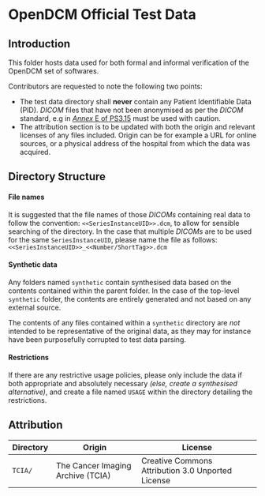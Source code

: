 
# OpenDCM Official Test Data

## Introduction
This folder hosts data used for both formal and informal verification of the OpenDCM set of softwares.

Contributors are requested to note the following two points:
- The test data directory shall **never** contain any Patient Identifiable Data (PID). _DICOM_ files that have not been anonymised as per the _DICOM_ standard, e.g in [_Annex_ E of PS3.15](http://dicom.nema.org/dicom/2013/output/chtml/part15/chapter_E.html) must be used with caution.
- The attribution section is to be updated with both the origin and relevant licenses of any files included. Origin can be for example a URL for online sources, or a physical address of the hospital from which the data was acquired.

## Directory Structure

#### File names
It is suggested that the file names of those _DICOMs_ containing real data to follow the convention: `<<SeriesInstanceUID>>.dcm`, to allow for sensible searching of the directory. In the case that multiple _DICOMs_ are to be used for the same `SeriesInstanceUID`, please name the file as follows: `<<SeriesInstanceUID>>_<<Number/ShortTag>>.dcm`

#### Synthetic data
Any folders named `synthetic` contain synthesised data based on the contents contained within the parent folder. In the case of the top-level `synthetic` folder, the contents are entirely generated and not based on any external source.

The contents of any files contained within a `synthetic` directory are _not_ intended to be representative of the original data, as they may for instance have been purposefully corrupted to test data parsing.
#### Restrictions
If there are any restrictive usage policies, please only include the data if both appropriate and absolutely necessary _(else, create a synthesised alternative)_, and create a file named `USAGE` within the directory detailing the restrictions.

## Attribution

|Directory|Origin|License|
|--|--|--|
|`TCIA/`|The Cancer Imaging Archive (TCIA)| Creative Commons Attribution 3.0 Unported License|

